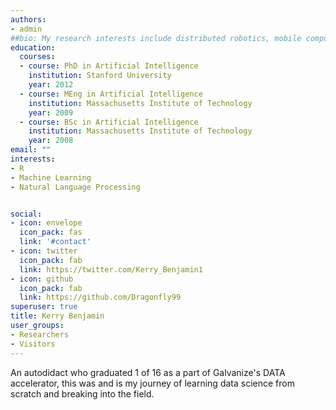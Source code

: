 ```yaml
---
authors:
- admin
##bio: My research interests include distributed robotics, mobile computing and programmable matter.
education:
  courses:
  - course: PhD in Artificial Intelligence
    institution: Stanford University
    year: 2012
  - course: MEng in Artificial Intelligence
    institution: Massachusetts Institute of Technology
    year: 2009
  - course: BSc in Artificial Intelligence
    institution: Massachusetts Institute of Technology
    year: 2008
email: ""
interests:
- R
- Machine Learning
- Natural Language Processing


social:
- icon: envelope
  icon_pack: fas
  link: '#contact'
- icon: twitter
  icon_pack: fab
  link: https://twitter.com/Kerry_Benjamin1
- icon: github
  icon_pack: fab
  link: https://github.com/Dragonfly99
superuser: true
title: Kerry Benjamin
user_groups:
- Researchers
- Visitors
---
```


An autodidact who graduated 1 of 16 as a part of Galvanize's DATA accelerator, this was and is my journey of learning data science from scratch and breaking into the field. 
